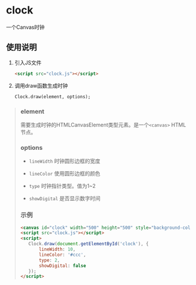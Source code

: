# clock
一个Canvas时钟

## 使用说明

1. 引入JS文件

   ```html
   <script src="clock.js"></script>
   ```

   

2. 调用draw函数生成时钟

   ```javasc
   Clock.draw(element, options);
   ```

>
> ### element
>
> 需要生成时钟的HTMLCanvasElement类型元素。是一个`<canvas>` HTML节点。
>
> ### options
>
>- `lineWidth` 时钟圆形边框的宽度
>
>- `lineColor` 使用圆形边框的颜色
>
>- `type` 时钟指针类型。值为1~2
>
>- `showDigital` 是否显示数字时间
>
> ### 示例
> ```html
><canvas id="clock" width="500" height="500" style="background-color: antiquewhite">浏览器不支持Canvas</canvas>
><script src="clock.js"></script>
><script>
>    Clock.draw(document.getElementById('clock'), {
>        lineWidth: 10,
>        lineColor: '#ccc',
>        type: 2,
>        showDigital: false
>    });
></script>
> ```




